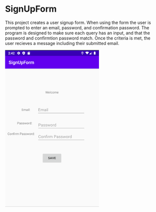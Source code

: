 # SignUpForm

This project creates a user signup form.
When using the form the user is prompted to enter an email, password, and confirmation password.
The program is designed to make sure each query has an input, and that the password and confirmtion password match.
Once the criteria is met, the user recieves a message including their submitted email. 

![View the project](/images/home.PNG)
